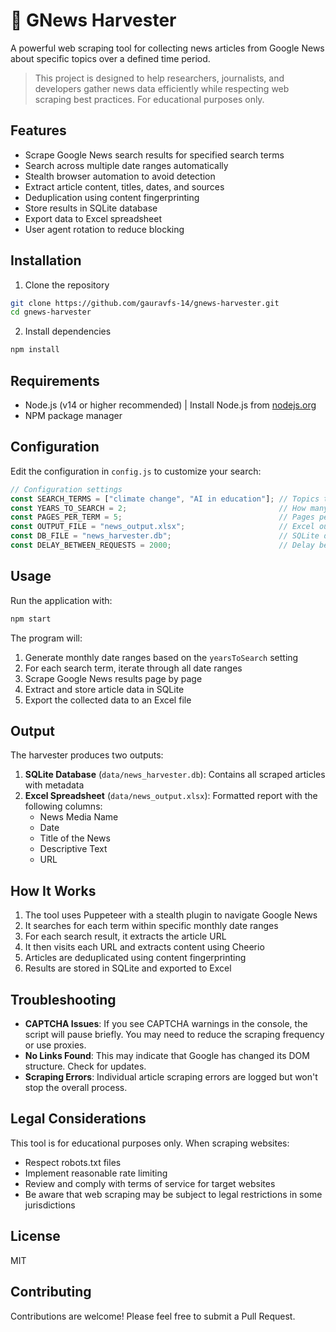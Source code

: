 # 📰 GNews Harvester

A powerful web scraping tool for collecting news articles from Google News about specific topics over a defined time period.

> This project is designed to help researchers, journalists, and developers gather news data efficiently while respecting web scraping best practices. For educational purposes only.

## Features

- Scrape Google News search results for specified search terms
- Search across multiple date ranges automatically
- Stealth browser automation to avoid detection
- Extract article content, titles, dates, and sources
- Deduplication using content fingerprinting
- Store results in SQLite database
- Export data to Excel spreadsheet
- User agent rotation to reduce blocking

## Installation

1. Clone the repository

```bash
git clone https://github.com/gauravfs-14/gnews-harvester.git
cd gnews-harvester
```

2. Install dependencies

```bash
npm install
```

## Requirements

- Node.js (v14 or higher recommended) |
    Install Node.js from [nodejs.org](https://nodejs.org/)
- NPM package manager

## Configuration

Edit the configuration in `config.js` to customize your search:

```javascript
// Configuration settings
const SEARCH_TERMS = ["climate change", "AI in education"]; // Topics to search for
const YEARS_TO_SEARCH = 2;                                  // How many years back to search
const PAGES_PER_TERM = 5;                                   // Pages per search term per date range
const OUTPUT_FILE = "news_output.xlsx";                     // Excel output filename
const DB_FILE = "news_harvester.db";                        // SQLite database filename
const DELAY_BETWEEN_REQUESTS = 2000;                        // Delay between requests (ms)
```

## Usage

Run the application with:

```bash
npm start
```

The program will:

1. Generate monthly date ranges based on the `yearsToSearch` setting
2. For each search term, iterate through all date ranges
3. Scrape Google News results page by page
4. Extract and store article data in SQLite
5. Export the collected data to an Excel file

## Output

The harvester produces two outputs:

1. **SQLite Database** (`data/news_harvester.db`): Contains all scraped articles with metadata
2. **Excel Spreadsheet** (`data/news_output.xlsx`): Formatted report with the following columns:
   - News Media Name
   - Date
   - Title of the News
   - Descriptive Text
   - URL

## How It Works

1. The tool uses Puppeteer with a stealth plugin to navigate Google News
2. It searches for each term within specific monthly date ranges
3. For each search result, it extracts the article URL
4. It then visits each URL and extracts content using Cheerio
5. Articles are deduplicated using content fingerprinting
6. Results are stored in SQLite and exported to Excel

## Troubleshooting

- **CAPTCHA Issues**: If you see CAPTCHA warnings in the console, the script will pause briefly. You may need to reduce the scraping frequency or use proxies.
- **No Links Found**: This may indicate that Google has changed its DOM structure. Check for updates.
- **Scraping Errors**: Individual article scraping errors are logged but won't stop the overall process.

## Legal Considerations

This tool is for educational purposes only. When scraping websites:

- Respect robots.txt files
- Implement reasonable rate limiting
- Review and comply with terms of service for target websites
- Be aware that web scraping may be subject to legal restrictions in some jurisdictions

## License

MIT

## Contributing

Contributions are welcome! Please feel free to submit a Pull Request.

